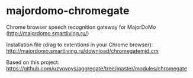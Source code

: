 # majordomo-chromegate
Chrome browser speech recognition gateway for MajorDoMo (http://majordomo.smartliving.ru/)

Installation file (drag to extentions in your Chrome browser): 
http://majordomo.smartliving.ru/download/chromegatemjd.crx

Based on this project: 
https://github.com/uzyovoys/aggregate/tree/master/modules/chromegate

